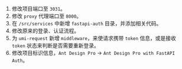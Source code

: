 1. 修改项目端口至 `3031`。
2. 修改 `proxy` 代理端口至 `8000`。
3. 在 `/src/services` 中新增 `fastapi-auth` 目录，并添加相关代码。
4. 修改原来的登录、认证流程。
5. 为 `umi-request` 新增 `middleware`，来使请求携带 `token` 信息，或是接收 `token` 状态来判断是否需要重新登录。
6. 修改项目标识信息，`Ant Design Pro` -> `Ant Design Pro with FastAPI Auth`。
